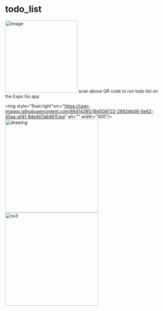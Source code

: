 # todo_list

<img width="233" alt="image" src="https://user-images.githubusercontent.com/66414385/167785321-b67f502e-1116-443f-9321-2b1237e2f5ba.png">
scan above QR code to run todo list on the Expo Go app



<img style="float:right"src="https://user-images.githubusercontent.com/66414385/184508722-28924b08-0e62-45aa-a141-8de407a6461f.jpg" alt="" width="300"/>
<img src="https://user-images.githubusercontent.com/66414385/184508722-28924b08-0e62-45aa-a141-8de407a6461f.jpg" alt="drawing" width="300"/>
<img src="https://user-images.githubusercontent.com/66414385/184508737-6fd8ca14-9955-4450-b420-570b6819e9d5.jpg" alt='ss3' width="300"/>
